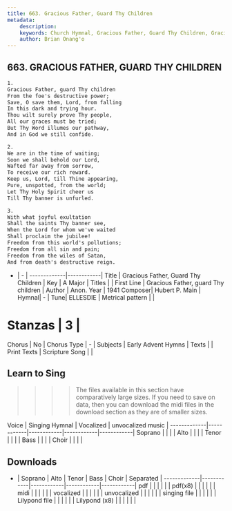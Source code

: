 ```yaml
---
title: 663. Gracious Father, Guard Thy Children
metadata:
    description: 
    keywords: Church Hymnal, Gracious Father, Guard Thy Children, Gracious Father, guard Thy children, 
    author: Brian Onang'o
---
```



## 663. GRACIOUS FATHER, GUARD THY CHILDREN

```txt
1.
Gracious Father, guard Thy children 
From the foe's destructive power; 
Save, O save them, Lord, from falling 
In this dark and trying hour. 
Thou wilt surely prove Thy people, 
All our graces must be tried; 
But Thy Word illumes our pathway, 
And in God we still confide. 

2.
We are in the time of waiting; 
Soon we shall behold our Lord, 
Wafted far away from sorrow, 
To receive our rich reward. 
Keep us, Lord, till Thine appearing, 
Pure, unspotted, from the world; 
Let Thy Holy Spirit cheer us 
Till Thy banner is unfurled. 

3.
With what joyful exultation 
Shall the saints Thy banner see, 
When the Lord for whom we've waited 
Shall proclaim the jubilee! 
Freedom from this world's pollutions; 
Freedom from all sin and pain; 
Freedom from the wiles of Satan, 
And from death's destructive reign.
```

- |   -  |
-------------|------------|
Title | Gracious Father, Guard Thy Children |
Key | A Major |
Titles |  |
First Line | Gracious Father, guard Thy children |
Author | Anon.
Year | 1941
Composer| Hubert P. Main |
Hymnal|  - |
Tune| ELLESDIE |
Metrical pattern | |
# Stanzas | 3 |
Chorus | No |
Chorus Type | - |
Subjects | Early Advent Hymns |
Texts |  |
Print Texts | 
Scripture Song |  |
  
## Learn to Sing

>>>> The files available in this section have comparatively large sizes. If you need to save on data, then you can download the midi files in the download section as they are of smaller sizes.

Voice |  Singing Hymnal | Vocalized | unvocalized music |
-------------|------------|------------|------------|------------|
Soprano | | | |
Alto | | | |
Tenor | | | |
Bass | | | |
Choir | | | |

## Downloads

- |  Soprano | Alto | Tenor | Bass | Choir | Separated |
-------------|------------|------------|------------|------------|
pdf | | | | | |
pdf(x8) | | | | | |
midi | | | | | |
vocalized | | | | | |
unvocalized | | | | | |
singing file | | | | | |
Lilypond file | | | | | |
Lilypond (x8) | | | | | |
  